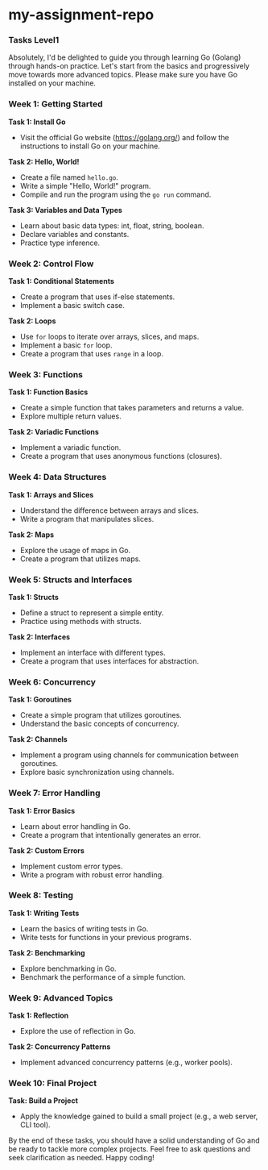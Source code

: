 # my-assignment-repo

### Tasks Level1

Absolutely, I'd be delighted to guide you through learning Go (Golang) through hands-on practice. Let's start from the basics and progressively move towards more advanced topics. Please make sure you have Go installed on your machine.

### Week 1: Getting Started

**Task 1: Install Go**

-   Visit the official Go website (https://golang.org/) and follow the instructions to install Go on your machine.

**Task 2: Hello, World!**

-   Create a file named `hello.go`.
-   Write a simple "Hello, World!" program.
-   Compile and run the program using the `go run` command.

**Task 3: Variables and Data Types**

-   Learn about basic data types: int, float, string, boolean.
-   Declare variables and constants.
-   Practice type inference.

### Week 2: Control Flow

**Task 1: Conditional Statements**

-   Create a program that uses if-else statements.
-   Implement a basic switch case.

**Task 2: Loops**

-   Use `for` loops to iterate over arrays, slices, and maps.
-   Implement a basic `for` loop.
-   Create a program that uses `range` in a loop.

### Week 3: Functions

**Task 1: Function Basics**

-   Create a simple function that takes parameters and returns a value.
-   Explore multiple return values.

**Task 2: Variadic Functions**

-   Implement a variadic function.
-   Create a program that uses anonymous functions (closures).

### Week 4: Data Structures

**Task 1: Arrays and Slices**

-   Understand the difference between arrays and slices.
-   Write a program that manipulates slices.

**Task 2: Maps**

-   Explore the usage of maps in Go.
-   Create a program that utilizes maps.

### Week 5: Structs and Interfaces

**Task 1: Structs**

-   Define a struct to represent a simple entity.
-   Practice using methods with structs.

**Task 2: Interfaces**

-   Implement an interface with different types.
-   Create a program that uses interfaces for abstraction.

### Week 6: Concurrency

**Task 1: Goroutines**

-   Create a simple program that utilizes goroutines.
-   Understand the basic concepts of concurrency.

**Task 2: Channels**

-   Implement a program using channels for communication between goroutines.
-   Explore basic synchronization using channels.

### Week 7: Error Handling

**Task 1: Error Basics**

-   Learn about error handling in Go.
-   Create a program that intentionally generates an error.

**Task 2: Custom Errors**

-   Implement custom error types.
-   Write a program with robust error handling.

### Week 8: Testing

**Task 1: Writing Tests**

-   Learn the basics of writing tests in Go.
-   Write tests for functions in your previous programs.

**Task 2: Benchmarking**

-   Explore benchmarking in Go.
-   Benchmark the performance of a simple function.

### Week 9: Advanced Topics

**Task 1: Reflection**

-   Explore the use of reflection in Go.

**Task 2: Concurrency Patterns**

-   Implement advanced concurrency patterns (e.g., worker pools).

### Week 10: Final Project

**Task: Build a Project**

-   Apply the knowledge gained to build a small project (e.g., a web server, CLI tool).

By the end of these tasks, you should have a solid understanding of Go and be ready to tackle more complex projects. Feel free to ask questions and seek clarification as needed. Happy coding!
